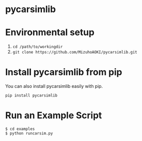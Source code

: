 # pycarsimlib

# Environmental setup
1. `cd /path/to/workingdir`
1. `git clone https://github.com/MizuhoAOKI/pycarsimlib.git`

# Install pycarsimlib from pip
You can also install pycarsimlib easily with pip.

`pip install pycarsimlib`

# Run an Example Script
```
$ cd examples
$ python runcarsim.py
```